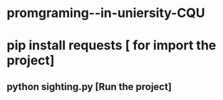 # promgraming--in-uniersity-CQU
  # pip install requests [ for import the project]

  ## python sighting.py [Run the project]
